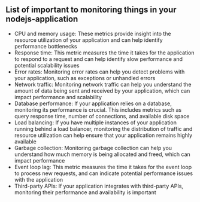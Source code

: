 ## List of important to monitoring things in your nodejs-application

 - CPU and memory usage: These metrics provide insight into the resource utilization of your application and can help identify performance bottlenecks  
 - Response time: This metric measures the time it takes for the application to respond
to a request and can help identify slow performance and potential scalability issues  
 - Error rates: Monitoring error rates can help you detect problems with your application, such as exceptions or unhandled errors  
 - Network traffic: Monitoring network traffic can help you understand the amount of data being sent and received by your application,
which can impact performance and scalability  
 - Database performance: If your application relies on a database, monitoring its performance is crucial.
This includes metrics such as query response time, number of connections, and available disk space  
 - Load balancing: If you have multiple instances of your application running behind a load balancer,
monitoring the distribution of traffic and resource utilization can help ensure that your application remains highly available  
 - Garbage collection: Monitoring garbage collection can help you understand how much memory is being allocated and freed, which can impact performance  
 - Event loop lag: This metric measures the time it takes for the event loop to process new requests, and can indicate potential performance
issues with the application  
 - Third-party APIs: If your application integrates with third-party APIs, monitoring their performance and availability is important  
